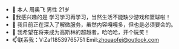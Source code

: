 - 👋 本人 周奥飞 男性 21岁
- 👀我感兴趣的是 学习学习再学习，当然生活不能缺少游戏和篮球啦！
- 🌱 我目前正在深入了解微服务，虽然内容嘎嘎多，但也是必须要会的。
- 💞️ 我希望在将来成为高斯林的超越者，哈哈哈，开个玩笑！
- 📫联系我：V:Zaf18539765751 Emil:zhouaofei@outlook.com

<!---
ZhouAoFei/ZhouAoFei is a ✨ special ✨ repository because its `README.md` (this file) appears on your GitHub profile.
You can click the Preview link to take a look at your changes.
--->
